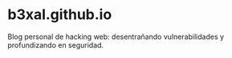 # b3xal.github.io
Blog personal de hacking web: desentrañando vulnerabilidades y profundizando en seguridad.
